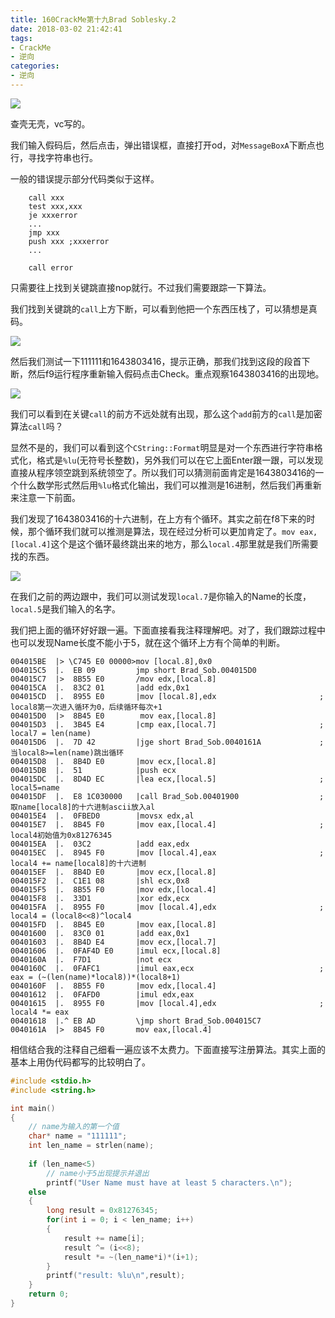 ```yaml
---
title: 160CrackMe第十九Brad Soblesky.2
date: 2018-03-02 21:42:41
tags:
- CrackMe
- 逆向
categories:
- 逆向
---
```


![](http://ww1.sinaimg.cn/large/c0264382gy1foyrcq7eydj207004jgli.jpg)
<!--more-->

查壳无壳，vc写的。  

我们输入假码后，然后点击，弹出错误框，直接打开od，对`MessageBoxA`下断点也行，寻找字符串也行。

一般的错误提示部分代码类似于这样。
```
    call xxx
    test xxx,xxx
    je xxxerror
    ...
    jmp xxx
    push xxx ;xxxerror
    ...

    call error
```
只需要往上找到关键跳直接nop就行。不过我们需要跟踪一下算法。

我们找到关键跳的`call`上方下断，可以看到他把一个东西压栈了，可以猜想是真码。

![](http://ww1.sinaimg.cn/large/c0264382gy1foyroy9x6yj20zm0g1ae2.jpg)

然后我们测试一下111111和1643803416，提示正确，那我们找到这段的段首下断，然后f9运行程序重新输入假码点击Check。重点观察1643803416的出现地。

![](http://ww1.sinaimg.cn/large/c0264382gy1foyrt7stnaj20wx0ecdj6.jpg)

我们可以看到在关键`call`的前方不远处就有出现，那么这个`add`前方的`call`是加密算法`call`吗？

显然不是的，我们可以看到这个`CString::Format`明显是对一个东西进行字符串格式化，格式是`%lu`(无符号长整数)，另外我们可以在它上面Enter跟一跟，可以发现直接从程序领空跳到系统领空了。所以我们可以猜测前面肯定是1643803416的一个什么数学形式然后用`%lu`格式化输出，我们可以推测是16进制，然后我们再重新来注意一下前面。

我们发现了1643803416的十六进制，在上方有个循环。其实之前在f8下来的时候，那个循环我们就可以推测是算法，现在经过分析可以更加肯定了。`mov eax,[local.4]`这个是这个循环最终跳出来的地方，那么`local.4`那里就是我们所需要找的东西。

![](http://ww1.sinaimg.cn/large/c0264382gy1foys1xvfuoj20rb0bwgnu.jpg)

在我们之前的两边跟中，我们可以测试发现`local.7`是你输入的Name的长度，`local.5`是我们输入的名字。

我们把上面的循环好好跟一遍。下面直接看我注释理解吧。对了，我们跟踪过程中也可以发现Name长度不能小于5，就在这个循环上方有个简单的判断。

```
004015BE  |> \C745 E0 00000>mov [local.8],0x0
004015C5  |.  EB 09         jmp short Brad_Sob.004015D0
004015C7  |>  8B55 E0       /mov edx,[local.8]
004015CA  |.  83C2 01       |add edx,0x1
004015CD  |.  8955 E0       |mov [local.8],edx                       ;  local8第一次进入循环为0，后续循环每次+1
004015D0  |>  8B45 E0        mov eax,[local.8]
004015D3  |.  3B45 E4       |cmp eax,[local.7]                       ;  local7 = len(name)
004015D6  |.  7D 42         |jge short Brad_Sob.0040161A             ;  当local8>=len(name)跳出循环
004015D8  |.  8B4D E0       |mov ecx,[local.8]
004015DB  |.  51            |push ecx
004015DC  |.  8D4D EC       |lea ecx,[local.5]                       ;  local5=name
004015DF  |.  E8 1C030000   |call Brad_Sob.00401900                  ;  取name[local8]的十六进制ascii放入al
004015E4  |.  0FBED0        |movsx edx,al
004015E7  |.  8B45 F0       |mov eax,[local.4]                       ;  local4初始值为0x81276345
004015EA  |.  03C2          |add eax,edx
004015EC  |.  8945 F0       |mov [local.4],eax                       ;  local4 += name[local8]的十六进制
004015EF  |.  8B4D E0       |mov ecx,[local.8]
004015F2  |.  C1E1 08       |shl ecx,0x8
004015F5  |.  8B55 F0       |mov edx,[local.4]
004015F8  |.  33D1          |xor edx,ecx
004015FA  |.  8955 F0       |mov [local.4],edx                       ;  local4 = (local8<<8)^local4
004015FD  |.  8B45 E0       |mov eax,[local.8]
00401600  |.  83C0 01       |add eax,0x1
00401603  |.  8B4D E4       |mov ecx,[local.7]
00401606  |.  0FAF4D E0     |imul ecx,[local.8]
0040160A  |.  F7D1          |not ecx
0040160C  |.  0FAFC1        |imul eax,ecx                            ;  eax = (~(len(name)*local8))*(local8+1)
0040160F  |.  8B55 F0       |mov edx,[local.4]
00401612  |.  0FAFD0        |imul edx,eax
00401615  |.  8955 F0       |mov [local.4],edx                       ;  local4 *= eax
00401618  |.^ EB AD         \jmp short Brad_Sob.004015C7
0040161A  |>  8B45 F0       mov eax,[local.4]

```

相信结合我的注释自己细看一遍应该不太费力。下面直接写注册算法。其实上面的基本上用伪代码都写的比较明白了。

```c
#include <stdio.h>
#include <string.h>

int main()
{
	// name为输入的第一个值 
	char* name = "111111";
	int len_name = strlen(name);
	
	if (len_name<5)
		// name小于5出现提示并退出 
		printf("User Name must have at least 5 characters.\n");
	else
	{
		long result = 0x81276345;
		for(int i = 0; i < len_name; i++)
		{
			result += name[i];
			result ^= (i<<8);
			result *= ~(len_name*i)*(i+1);
		}
		printf("result: %lu\n",result);
	}
	return 0;
}
```